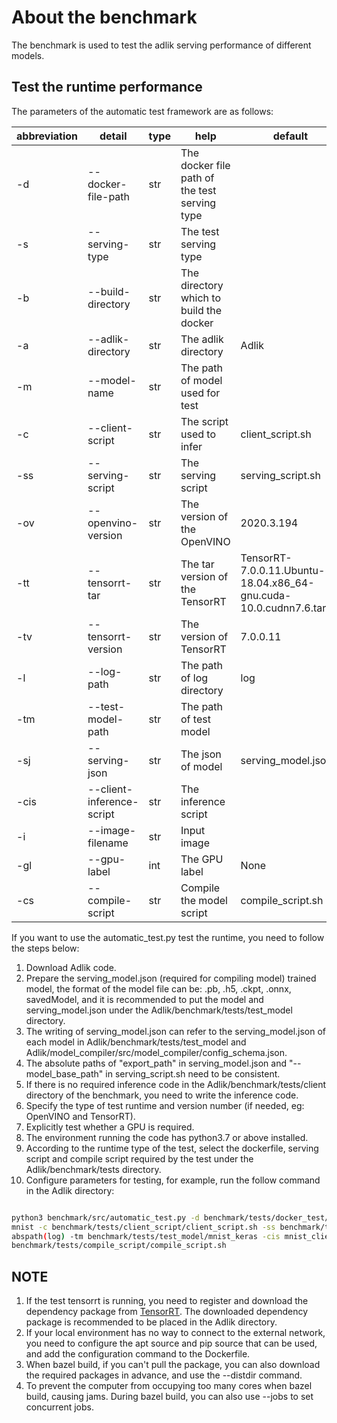 # About the benchmark

The benchmark is used to test the adlik serving performance of different models.

## Test the runtime performance

The parameters of the automatic test framework are as follows:

| abbreviation | detail                    | type | help                                          | default                                                             |
| ------------ | ------------------------- | ---- | --------------------------------------------- | ------------------------------------------------------------------- |
| -d           | --docker-file-path        | str  | The docker file path of the test serving type |                                                                     |
| -s           | --serving-type            | str  | The test serving type                         |                                                                     |
| -b           | --build-directory         | str  | The directory which to build the docker       |                                                                     |
| -a           | --adlik-directory         | str  | The adlik directory                           | Adlik                                                               |
| -m           | --model-name              | str  | The path of model used for test               |                                                                     |
| -c           | --client-script           | str  | The script used to infer                      | client_script.sh                                                    |
| -ss          | --serving-script          | str  | The serving script                            | serving_script.sh                                                   |
| -ov          | --openvino-version        | str  | The version of the OpenVINO                   | 2020.3.194                                                          |
| -tt          | --tensorrt-tar            | str  | The tar version of the TensorRT               | TensorRT-7.0.0.11.Ubuntu-18.04.x86_64-gnu.cuda-10.0.cudnn7.6.tar.gz |
| -tv          | --tensorrt-version        | str  | The version of TensorRT                       | 7.0.0.11                                                            |
| -l           | --log-path                | str  | The path of log directory                     | log                                                                 |
| -tm          | --test-model-path         | str  | The path of test model                        |                                                                     |
| -sj          | --serving-json            | str  | The json of model                             | serving_model.json                                                  |
| -cis         | --client-inference-script | str  | The inference script                          |                                                                     |
| -i           | --image-filename          | str  | Input image                                   |                                                                     |
| -gl          | --gpu-label               | int  | The GPU label                                 | None                                                                |
| -cs          | --compile-script          | str  | Compile the model script                      | compile_script.sh                                                   |

If you want to use the automatic_test.py test the runtime, you need to follow the steps below:

1. Download Adlik code.
2. Prepare the serving_model.json (required for compiling model) trained model, the format of the model file can be: .pb,
.h5, .ckpt, .onnx, savedModel, and it is recommended to put the model and serving_model.json under the
Adlik/benchmark/tests/test_model directory.
3. The writing of serving_model.json can refer to the serving_model.json of each model in
Adlik/benchmark/tests/test_model and Adlik/model_compiler/src/model_compiler/config_schema.json.
4. The absolute paths of "export_path" in serving_model.json and "--model_base_path" in serving_script.sh need to be consistent.
5. If there is no required inference code in the Adlik/benchmark/tests/client directory of the benchmark, you need to
write the inference code.
6. Specify the type of test runtime and version number (if needed, eg: OpenVINO and TensorRT).
7. Explicitly test whether a GPU is required.
8. The environment running the code has python3.7 or above installed.
9. According to the runtime type of the test, select the dockerfile, serving script and compile script required by the
test under the Adlik/benchmark/tests directory.
10. Configure parameters for testing, for example, run the follow command in the Adlik directory:

```sh

python3 benchmark/src/automatic_test.py -d benchmark/tests/docker_test/openvino.Dockerfile -s openvino -b . -a . -m
mnist -c benchmark/tests/client_script/client_script.sh -ss benchmark/tests/serving_script/openvino_serving_script.sh -l
abspath(log) -tm benchmark/tests/test_model/mnist_keras -cis mnist_client.py -i mnist.png -cs
benchmark/tests/compile_script/compile_script.sh
```

## NOTE

1. If the test tensorrt is running, you need to register and download the dependency package from
[TensorRT](https://docs.nvidia.com/deeplearning/sdk/tensorrt-install-guide/index.html). The downloaded dependency
package is recommended to be placed in the Adlik directory.
2. If your local environment has no way to connect to the external network, you need to configure the apt source and pip
source that can be used, and add the configuration command to the Dockerfile.
3. When bazel build, if you can't pull the package, you can also download the required packages in advance, and use the
--distdir command.
4. To prevent the computer from occupying too many cores when bazel build, causing jams. During bazel build, you can
also use --jobs to set concurrent jobs.
